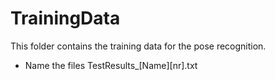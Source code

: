 # TrainingData
This folder contains the training data for the pose recognition.

- Name the files TestResults_[Name][nr].txt
